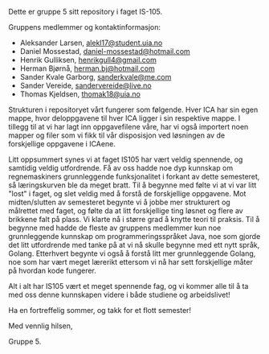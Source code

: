 Dette er gruppe 5 sitt repository i faget IS-105.

Gruppens medlemmer og kontaktinformasjon:
- Aleksander Larsen, alekl17@student.uia.no 
- Daniel Mossestad, daniel-mossestad@hotmail.com 
- Henrik Gulliksen, henrikgull4@gmail.com 
- Herman Bjørnå, herman.bj@hotmail.com 
- Sander Kvale Garborg, sanderkvale@me.com 
- Sander Vereide, sandervereide@live.no 
- Thomas Kjeldsen, thomak18@uia.no 

Strukturen i repositoryet vårt fungerer som følgende. Hver ICA har sin egen mappe, hvor deloppgavene til hver ICA ligger i sin respektive mappe. I tillegg til at vi har lagt inn oppgavefilene våre, har vi også importert noen mapper og filer som vi fikk til vår disposisjon ved løsningen av de forskjellige oppgavene i ICAene.

Litt oppsummert synes vi at faget IS105 har vært veldig spennende, og samtidig veldig utfordrende. Få av oss hadde noe dyp kunnskap om regnemaskiners grunnleggende funksjonalitet i forkant av dette semesteret, så læringskurven ble da meget bratt. Til å begynne med følte vi at vi var litt "lost" i faget, og slet veldig med å forstå de forskjellige oppgavene. Mot midten/slutten av semesteret begynte vi å jobbe mer strukturert og målrettet med faget, og følte da at litt forskjellige ting løsnet og flere av brikkene falt på plass. Vi klarte nå i større grad å knytte teori til praksis. Til å begynne med hadde de fleste av gruppens medlemmer kun noe grunnleggende kunnskap om programmeringsspråket Java, noe som gjorde det litt utfordrende med tanke på at vi nå skulle begynne med ett nytt språk, Golang. Etterhvert begynte vi også å forstå litt mer grunnleggende Golang, noe som har vært meget lærerikt ettersom vi nå har sett forskjellige måter på hvordan kode fungerer.

Alt i alt har IS105 vært et meget spennende fag, og vi kommer alle til å ta med oss denne kunnskapen videre i både studiene og arbeidslivet!

Ha en fortreffelig sommer, og takk for et flott semester!

Med vennlig hilsen,

Gruppe 5. 

